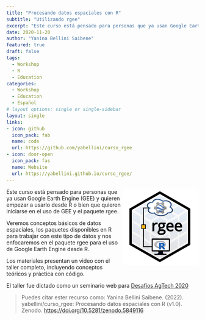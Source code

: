 ```yaml
---
title: "Procesando datos espaciales con R"
subtitle: "Utilizando rgee"
excerpt: "Este curso está pensado para personas que ya usan Google Earth Engine (GEE) y quieren empezar a usarlo desde R o bien que quieren iniciarse en el uso de GEE y el paquete rgee."
date: 2020-11-20
author: "Yanina Bellini Saibene"
featured: true
draft: false
tags:
  - Workshop
  - R
  - Education
categories:
  - Workshop
  - Education
  - Español
# layout options: single or single-sidebar
layout: single
links:
- icon: github
  icon_pack: fab
  name: code
  url: https://github.com/yabellini/curso_rgee
- icon: door-open
  icon_pack: fas
  name: Website
  url: https://yabellini.github.io/curso_rgee/
---
```


<img src='featured.png' align="right" height="200" alt='Hex sticker del paquete rgee.'/>

Este curso está pensado para personas que ya usan Google Earth Engine (GEE) y quieren empezar a usarlo desde R o bien que quieren iniciarse en el uso de GEE y el paquete rgee.

Veremos conceptos básicos de datos espaciales, los paquetes disponibles en R para trabajar con este tipo de datos y nos enfocaremos en el paquete rgee para el uso de Google Earth Engine desde R.

Los materiales presentan un video con el taller completo, incluyendo conceptos teóricos y práctica con código.

El taller fue dictado como un seminario web para [Desafíos AgTech 2020](https://desafiosagtech.com/)

> Puedes citar ester recurso como: Yanina Bellini Saibene. (2022). yabellini/curso_rgee: Procesando datos espaciales con R (v1.0). Zenodo. https://doi.org/10.5281/zenodo.5849116
